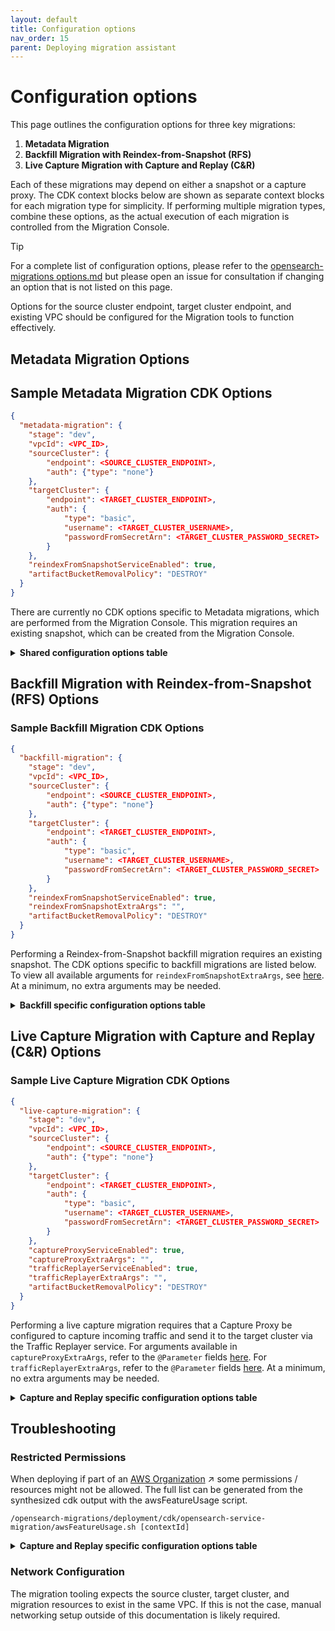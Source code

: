 ```yaml
---
layout: default
title: Configuration options
nav_order: 15
parent: Deploying migration assistant
---
```


# Configuration options

This page outlines the configuration options for three key migrations:
1. **Metadata Migration**
2. **Backfill Migration with Reindex-from-Snapshot (RFS)**
3. **Live Capture Migration with Capture and Replay (C&R)**

Each of these migrations may depend on either a snapshot or a capture proxy. The CDK context blocks below are shown as separate context blocks for each migration type for simplicity. If performing multiple migration types, combine these options, as the actual execution of each migration is controlled from the Migration Console.

> [!TIP]
For a complete list of configuration options, please refer to the [opensearch-migrations options.md](https://github.com/opensearch-project/opensearch-migrations/blob/main/deployment/cdk/opensearch-service-migration/options.md) but please open an issue for consultation if changing an option that is not listed on this page.

Options for the source cluster endpoint, target cluster endpoint, and existing VPC should be configured for the Migration tools to function effectively.


## Metadata Migration Options

## Sample Metadata Migration CDK Options

```json
{
  "metadata-migration": {
    "stage": "dev",
    "vpcId": <VPC_ID>,
    "sourceCluster": {
        "endpoint": <SOURCE_CLUSTER_ENDPOINT>,
        "auth": {"type": "none"}
    },
    "targetCluster": {
        "endpoint": <TARGET_CLUSTER_ENDPOINT>,
        "auth": {
            "type": "basic",
            "username": <TARGET_CLUSTER_USERNAME>,
            "passwordFromSecretArn": <TARGET_CLUSTER_PASSWORD_SECRET>
        }
    },
    "reindexFromSnapshotServiceEnabled": true,
    "artifactBucketRemovalPolicy": "DESTROY"
  }
}
```

There are currently no CDK options specific to Metadata migrations, which are performed from the Migration Console. This migration requires an existing snapshot, which can be created from the Migration Console.

<details>
<summary><b>Shared configuration options table</b>
</summary>

| Name                  | Example                                                                                             | Description                                                                                                                                                                 |
|-----------------------|-----------------------------------------------------------------------------------------------------|-----------------------------------------------------------------------------------------------------------------------------------------------------------------------------|
| `sourceClusterEndpoint` | `"https://source-cluster.elb.us-east-1.endpoint.com"`                                               | The endpoint for the source cluster.                                                                                                                                        |
| `targetClusterEndpoint` | `"https://vpc-demo-opensearch-cluster-cv6hggdb66ybpk4kxssqt6zdhu.us-west-2.es.amazonaws.com:443"`   | The endpoint for the target cluster. Required if using an existing target cluster for the migration instead of creating a new one.                                           |
| `vpcId`               | `"vpc-123456789abcdefgh"`                                                                           | The ID of the existing VPC where the migration resources will be placed. The VPC must have at least two private subnets that span two availability zones.                    |

</details>

## Backfill Migration with Reindex-from-Snapshot (RFS) Options

### Sample Backfill Migration CDK Options

```json
{
  "backfill-migration": {
    "stage": "dev",
    "vpcId": <VPC_ID>,
    "sourceCluster": {
        "endpoint": <SOURCE_CLUSTER_ENDPOINT>,
        "auth": {"type": "none"}
    },
    "targetCluster": {
        "endpoint": <TARGET_CLUSTER_ENDPOINT>,
        "auth": {
            "type": "basic",
            "username": <TARGET_CLUSTER_USERNAME>,
            "passwordFromSecretArn": <TARGET_CLUSTER_PASSWORD_SECRET>
        }
    },
    "reindexFromSnapshotServiceEnabled": true,
    "reindexFromSnapshotExtraArgs": "",
    "artifactBucketRemovalPolicy": "DESTROY"
  }
}
```

Performing a Reindex-from-Snapshot backfill migration requires an existing snapshot. The CDK options specific to backfill migrations are listed below. To view all available arguments for `reindexFromSnapshotExtraArgs`, see [here](https://github.com/opensearch-project/opensearch-migrations/blob/main/DocumentsFromSnapshotMigration/README.md#arguments). At a minimum, no extra arguments may be needed.

<details>
<summary><b>Backfill specific configuration options table</b>
</summary>

| Name                            | Example                                                               | Description                                                                                                                                                                                                 |
|---------------------------------|-----------------------------------------------------------------------|-------------------------------------------------------------------------------------------------------------------------------------------------------------------------------------------------------------|
| `reindexFromSnapshotServiceEnabled` | `true`                                                                | Enables deploying and configuring the RFS ECS service.                                                                                                                                                      |
| `reindexFromSnapshotExtraArgs`      | `"--target-aws-region us-east-1 --target-aws-service-signing-name es"` | Extra arguments for the Document Migration command, with space separation. See the [RFS Extra Arguments](https://github.com/opensearch-project/opensearch-migrations/blob/main/DocumentsFromSnapshotMigration/README.md#arguments) for more details. You can pass `--no-insecure` to remove the `--insecure` flag. |

</details>

## Live Capture Migration with Capture and Replay (C&R) Options

### Sample Live Capture Migration CDK Options

```json
{
  "live-capture-migration": {
    "stage": "dev",
    "vpcId": <VPC_ID>,
    "sourceCluster": {
        "endpoint": <SOURCE_CLUSTER_ENDPOINT>,
        "auth": {"type": "none"}
    },
    "targetCluster": {
        "endpoint": <TARGET_CLUSTER_ENDPOINT>,
        "auth": {
            "type": "basic",
            "username": <TARGET_CLUSTER_USERNAME>,
            "passwordFromSecretArn": <TARGET_CLUSTER_PASSWORD_SECRET>
        }
    },
    "captureProxyServiceEnabled": true,
    "captureProxyExtraArgs": "",
    "trafficReplayerServiceEnabled": true,
    "trafficReplayerExtraArgs": "",
    "artifactBucketRemovalPolicy": "DESTROY"
  }
}
```

Performing a live capture migration requires that a Capture Proxy be configured to capture incoming traffic and send it to the target cluster via the Traffic Replayer service. For arguments available in `captureProxyExtraArgs`, refer to the `@Parameter` fields [here](https://github.com/opensearch-project/opensearch-migrations/blob/main/TrafficCapture/trafficCaptureProxyServer/src/main/java/org/opensearch/migrations/trafficcapture/proxyserver/CaptureProxy.java). For `trafficReplayerExtraArgs`, refer to the `@Parameter` fields [here](https://github.com/opensearch-project/opensearch-migrations/blob/main/TrafficCapture/trafficReplayer/src/main/java/org/opensearch/migrations/replay/TrafficReplayer.java). At a minimum, no extra arguments may be needed.

<details>
<summary><b>Capture and Replay specific configuration options table</b>
</summary>

| Name                           | Example                                                                                | Description                                                                                                                                                                                                                                                                             |
|--------------------------------|----------------------------------------------------------------------------------------|-----------------------------------------------------------------------------------------------------------------------------------------------------------------------------------------------------------------------------------------------------------------------------------------|
| `captureProxyServiceEnabled`    | `true`                                                                                 | Enables the Capture Proxy service deployment via a new CloudFormation stack.                                                                                                                                                                     |
| `captureProxyExtraArgs`         | `"--suppressCaptureForHeaderMatch user-agent .*elastic-java/7.17.0.*"`                 | Extra arguments for the Capture Proxy command, including options specified by the [Capture Proxy](https://github.com/opensearch-project/opensearch-migrations/blob/main/TrafficCapture/trafficCaptureProxyServer/src/main/java/org/opensearch/migrations/trafficcapture/proxyserver/CaptureProxy.java).                         |
| `trafficReplayerServiceEnabled` | `true`                                                                                 | Enables the Traffic Replayer service deployment via a new CloudFormation stack.                                                                                                                                                                   |
| `trafficReplayerExtraArgs`      | `"--sigv4-auth-header-service-region es,us-east-1 --speedup-factor 5"`                 | Extra arguments for the Traffic Replayer command, including options for auth headers and other parameters specified by the [Traffic Replayer](https://github.com/opensearch-project/opensearch-migrations/blob/main/TrafficCapture/trafficReplayer/src/main/java/org/opensearch/migrations/replay/TrafficReplayer.java). |

</details>

## Troubleshooting

### Restricted Permissions
When deploying if part of an [AWS Organization](https://docs.aws.amazon.com/organizations/latest/userguide/orgs_introduction.html) ↗ some permissions / resources might not be allowed.  The full list can be generated from the synthesized cdk output with the awsFeatureUsage script.

```
/opensearch-migrations/deployment/cdk/opensearch-service-migration/awsFeatureUsage.sh [contextId]
```

<details>
<summary><b>Capture and Replay specific configuration options table</b>
</summary>

```shell
$ /opensearch-migrations/deployment/cdk/opensearch-service-migration/awsFeatureUsage.sh default
Synthesizing all stacks...
Synthesizing stack: networkStack-default
Synthesizing stack: migrationInfraStack
Synthesizing stack: reindexFromSnapshotStack
Synthesizing stack: migration-console
Finding resource usage from synthesized stacks...
-----------------------------------
IAM Policy Actions:
cloudwatch:GetMetricData
...
-----------------------------------
Resources Types:
AWS::CDK::Metadata
...
```
</details>


### Network Configuration
The migration tooling expects the source cluster, target cluster, and migration resources to exist in the same VPC. If this is not the case, manual networking setup outside of this documentation is likely required.
